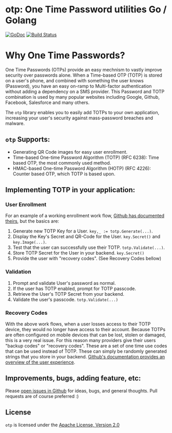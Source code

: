 # otp: One Time Password utilities Go / Golang

[![GoDoc](https://godoc.org/github.com/pquerna/otp?status.svg)](https://godoc.org/github.com/pquerna/otp) [![Build Status](https://travis-ci.org/pquerna/otp.svg?branch=master)](https://travis-ci.org/pquerna/otp) 

# Why One Time Passwords?

One Time Passwords (OTPs) provide an easy mechnism to vastly improve security over passwords alone. When a Time-based OTP (TOTP) is stored on a user's phone, and combined with something the user knows (Password), you have an easy on-ramp to Multi-factor authentication without adding a dependency on a SMS provider.  This Password and TOTP combination is used by many popular websites including Google, Github, Facebook, Salesforce and many others.

The `otp` library enables you to easily add TOTPs to your own application, increasing your user's security against mass-password breaches and malware.

## `otp` Supports:

* Generating QR Code images for easy user enrollment.
* Time-based One-time Password Algorithm (TOTP) (RFC 6238): Time based OTP, the most commonly used method.
* HMAC-based One-time Password Algorithm (HOTP) (RFC 4226): Counter based OTP, which TOTP is based upon.

## Implementing TOTP in your application:

### User Enrollment

For an example of a working enrollment work flow, [Github has documented theirs](https://help.github.com/articles/configuring-two-factor-authentication-via-a-totp-mobile-app/
),  but the basics are:

1. Generate new TOTP Key for a User. `key,_ := totp.Generate(...)`.
1. Display the Key's Secret and QR-Code for the User. `key.Secret()` and `key.Image(...)`.
1. Test that the user can successfully use their TOTP. `totp.Validate(...)`.
1. Store TOTP Secret for the User in your backend. `key.Secret()`
1. Provide the user with "recovery codes". (See Recovery Codes bellow)

### Validation

1. Prompt and validate User's password as normal.
1. If the user has TOTP enabled, prompt for TOTP passcode.
1. Retrieve the User's TOTP Secret from your backend.
1. Validate the user's passcode. `totp.Validate(...)`


### Recovery Codes

With the above work flows, when a user losses access to their TOTP device, they would no longer have access to their account.  Because TOTPs are often configured on mobile devices that can be lost, stolen or damaged, this is a very real issue.  For this reason many providers give their users "backup codes" or "recovery codes".  These are a set of one time use codes that can be used instead of TOTP.  These can simply be randomly generated strings that you store in your backend.  [Github's documentation provides an overview of the user experience](
https://help.github.com/articles/downloading-your-two-factor-authentication-recovery-codes/).


## Improvements, bugs, adding feature, etc:

Please [open issues in Github](https://github.com/pquerna/otp/issues) for ideas, bugs, and general thoughts.  Pull requests are of course preferred :)

## License

`otp` is licensed under the [Apache License, Version 2.0](./LICENSE)
